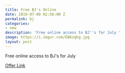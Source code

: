 ```yaml
---
title: Free BJ's Online
date: 2019-07-08 02:56:00 Z
permalink: bj
categories:
- new
description: 'Free online access to BJ''s for July '
image: https://i.imgur.com/EB6zqhg.jpg
layout: post
---
```


Free online access to BJ's for July

[Offer Link](https://www.bjs.com/membershipEnroll)